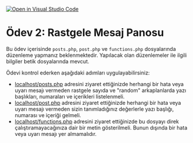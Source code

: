 [![Open in Visual Studio Code](https://classroom.github.com/assets/open-in-vscode-f059dc9a6f8d3a56e377f745f24479a46679e63a5d9fe6f495e02850cd0d8118.svg)](https://classroom.github.com/online_ide?assignment_repo_id=5441491&assignment_repo_type=AssignmentRepo)
# Ödev 2: Rastgele Mesaj Panosu

Bu ödev içerisinde `posts.php`, `post.php` ve `functions.php` dosyalarında düzenleme yapmanız beklenmektedir. Yapılacak olan düzenlemeler ile ilgili bilgiler betik dosyalarında mevcut.

Ödevi kontrol ederken aşağıdaki adımları uygulayabilirsiniz:

- [localhost/posts.php](http://localhost/posts.php) adresini ziyaret ettiğinizde herhangi bir hata veya uyarı mesajı vermeden rastgele sayıda ve "random" arkaplanlarda yazı başlıkları, numaraları ve içerikleri listelenmeli.
- [localhost/post.php](http://localhost/post.php) adresini ziyaret ettiğinizde herhangi bir hata veya uyarı mesajı vermeden sizin tanımladığınız değerlerle yazı başlığı, numarası ve içeriği gelmeli.
- [localhost/functions.php](http://localhost/functions.php) adresini ziyaret ettiğinizde bu dosyayı direk çalıştıramayacağınıza dair bir metin gösterilmeli. Bunun dışında bir hata veya uyarı mesajı yer almamalıdır.

